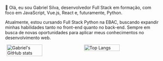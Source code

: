 🚀 Olá, eu sou Gabriel Silva, desenvolvedor Full Stack em formação, com foco em JavaScript, Vue.js, React e, futuramente, Python.

Atualmente, estou cursando Full Stack Python na EBAC, buscando expandir minhas habilidades tanto no front-end quanto no back-end. Sempre em busca de novas oportunidades para aplicar meus conhecimentos no desenvolvimento web.

<div style="display: flex; justify-content: space-around;">
  <img src="https://github-readme-stats.vercel.app/api?username=gabrielsilva3107&show_icons=true&theme=dracula&include_all_commits=true&count_private=true" alt="Gabriel's GitHub stats" style="width: 48%;" />
  
  <img src="https://github-readme-stats.vercel.app/api/top-langs/?username=gabrielsilva3107&layout=compact&langs_count=7&theme=dracula" alt="Top Langs" style="width: 48%;" />
</div>
